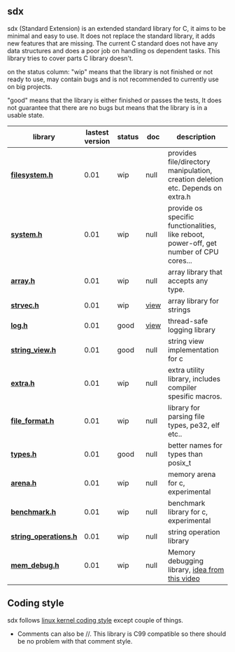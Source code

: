 ## sdx

sdx (Standard Extension) is an extended standard library for C, it aims to be minimal and easy to use.
It does not replace the standard library, it adds new features that are missing.
The current C standard does not have any data structures and does a poor job on handling
os dependent tasks. This library tries to cover parts C library doesn't.

on the status column:
"wip" means that the library is not finished or not ready to use,
may contain bugs and is not recommended to currently use on big projects.

"good" means that the library is either finished or passes the tests,
It does not guarantee that there are no bugs but means that the library
is in a usable state.

library    | lastest version | status | doc | description
--------------------- | ---- | -------- | --- | --------------------------------
**[filesystem.h](include/filesystem.h)** | 0.01 | wip | null | provides file/directory manipulation, creation deletion etc. Depends on extra.h
**[system.h](include/system.h)** | 0.01 | wip | null | provide os specific functionalities, like reboot, power-off, get number of CPU cores...
**[array.h](include/array.h)** | 0.01 | wip | null | array library that accepts any type.
**[strvec.h](include/strvec.h)** | 0.01 | wip | [view](https://github.com/xcatalyst/sdx/blob/master/docs/strvec/) | array library for strings
**[log.h](include/log.h)** | 0.01 | good | [view](https://github.com/xcatalyst/sdx/blob/master/docs/log/) | thread-safe logging library
**[string_view.h](include/string_view.h)** | 0.01 | good | null | string view implementation for c
**[extra.h](include/extra.h)** | 0.01 | wip | null | extra utility library, includes compiler spesific macros.
**[file_format.h](include/file_format.h)** | 0.01 | wip | null | library for parsing file types, pe32, elf etc..
**[types.h](include/types.h)** | 0.01 | good | null | better names for types than posix_t
**[arena.h](include/arena.h)** | 0.01 | wip | null | memory arena for c, experimental
**[benchmark.h](include/benchmark.h)** | 0.01 | wip | null | benchmark library for c, experimental
**[string_operations.h](include/string_operations.h)** | 0.01 | wip | null | string operation library
**[mem_debug.h](include/mem_debug.h)** | 0.01 | wip | null | Memory debugging library, [idea from this video](https://youtu.be/443UNeGrFoM?t=2988)

## Coding style
sdx follows [linux kernel coding style](https://www.kernel.org/doc/html/v4.10/process/coding-style.html) except couple of things.
* Comments can also be //. This library is C99 compatible so there should be no problem with that comment style.
